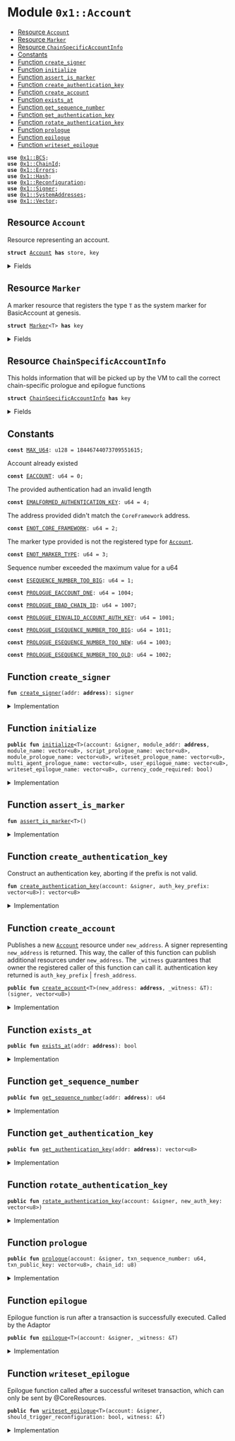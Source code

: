 
<a name="0x1_Account"></a>

# Module `0x1::Account`



-  [Resource `Account`](#0x1_Account_Account)
-  [Resource `Marker`](#0x1_Account_Marker)
-  [Resource `ChainSpecificAccountInfo`](#0x1_Account_ChainSpecificAccountInfo)
-  [Constants](#@Constants_0)
-  [Function `create_signer`](#0x1_Account_create_signer)
-  [Function `initialize`](#0x1_Account_initialize)
-  [Function `assert_is_marker`](#0x1_Account_assert_is_marker)
-  [Function `create_authentication_key`](#0x1_Account_create_authentication_key)
-  [Function `create_account`](#0x1_Account_create_account)
-  [Function `exists_at`](#0x1_Account_exists_at)
-  [Function `get_sequence_number`](#0x1_Account_get_sequence_number)
-  [Function `get_authentication_key`](#0x1_Account_get_authentication_key)
-  [Function `rotate_authentication_key`](#0x1_Account_rotate_authentication_key)
-  [Function `prologue`](#0x1_Account_prologue)
-  [Function `epilogue`](#0x1_Account_epilogue)
-  [Function `writeset_epilogue`](#0x1_Account_writeset_epilogue)


<pre><code><b>use</b> <a href="../../../../../../../aptos-framework/releases/artifacts/current/build/MoveStdlib/docs/BCS.md#0x1_BCS">0x1::BCS</a>;
<b>use</b> <a href="ChainId.md#0x1_ChainId">0x1::ChainId</a>;
<b>use</b> <a href="../../../../../../../aptos-framework/releases/artifacts/current/build/MoveStdlib/docs/Errors.md#0x1_Errors">0x1::Errors</a>;
<b>use</b> <a href="../../../../../../../aptos-framework/releases/artifacts/current/build/MoveStdlib/docs/Hash.md#0x1_Hash">0x1::Hash</a>;
<b>use</b> <a href="Reconfiguration.md#0x1_Reconfiguration">0x1::Reconfiguration</a>;
<b>use</b> <a href="../../../../../../../aptos-framework/releases/artifacts/current/build/MoveStdlib/docs/Signer.md#0x1_Signer">0x1::Signer</a>;
<b>use</b> <a href="SystemAddresses.md#0x1_SystemAddresses">0x1::SystemAddresses</a>;
<b>use</b> <a href="../../../../../../../aptos-framework/releases/artifacts/current/build/MoveStdlib/docs/Vector.md#0x1_Vector">0x1::Vector</a>;
</code></pre>



<a name="0x1_Account_Account"></a>

## Resource `Account`

Resource representing an account.


<pre><code><b>struct</b> <a href="Account.md#0x1_Account">Account</a> <b>has</b> store, key
</code></pre>



<details>
<summary>Fields</summary>


<dl>
<dt>
<code>authentication_key: vector&lt;u8&gt;</code>
</dt>
<dd>

</dd>
<dt>
<code>sequence_number: u64</code>
</dt>
<dd>

</dd>
<dt>
<code>self_address: <b>address</b></code>
</dt>
<dd>

</dd>
</dl>


</details>

<a name="0x1_Account_Marker"></a>

## Resource `Marker`

A marker resource that registers the type <code>T</code> as the system marker for BasicAccount at genesis.


<pre><code><b>struct</b> <a href="Account.md#0x1_Account_Marker">Marker</a>&lt;T&gt; <b>has</b> key
</code></pre>



<details>
<summary>Fields</summary>


<dl>
<dt>
<code>dummy_field: bool</code>
</dt>
<dd>

</dd>
</dl>


</details>

<a name="0x1_Account_ChainSpecificAccountInfo"></a>

## Resource `ChainSpecificAccountInfo`

This holds information that will be picked up by the VM to call the
correct chain-specific prologue and epilogue functions


<pre><code><b>struct</b> <a href="Account.md#0x1_Account_ChainSpecificAccountInfo">ChainSpecificAccountInfo</a> <b>has</b> key
</code></pre>



<details>
<summary>Fields</summary>


<dl>
<dt>
<code>module_addr: <b>address</b></code>
</dt>
<dd>

</dd>
<dt>
<code>module_name: vector&lt;u8&gt;</code>
</dt>
<dd>

</dd>
<dt>
<code>script_prologue_name: vector&lt;u8&gt;</code>
</dt>
<dd>

</dd>
<dt>
<code>module_prologue_name: vector&lt;u8&gt;</code>
</dt>
<dd>

</dd>
<dt>
<code>writeset_prologue_name: vector&lt;u8&gt;</code>
</dt>
<dd>

</dd>
<dt>
<code>multi_agent_prologue_name: vector&lt;u8&gt;</code>
</dt>
<dd>

</dd>
<dt>
<code>user_epilogue_name: vector&lt;u8&gt;</code>
</dt>
<dd>

</dd>
<dt>
<code>writeset_epilogue_name: vector&lt;u8&gt;</code>
</dt>
<dd>

</dd>
<dt>
<code>currency_code_required: bool</code>
</dt>
<dd>

</dd>
</dl>


</details>

<a name="@Constants_0"></a>

## Constants


<a name="0x1_Account_MAX_U64"></a>



<pre><code><b>const</b> <a href="Account.md#0x1_Account_MAX_U64">MAX_U64</a>: u128 = 18446744073709551615;
</code></pre>



<a name="0x1_Account_EACCOUNT"></a>

Account already existed


<pre><code><b>const</b> <a href="Account.md#0x1_Account_EACCOUNT">EACCOUNT</a>: u64 = 0;
</code></pre>



<a name="0x1_Account_EMALFORMED_AUTHENTICATION_KEY"></a>

The provided authentication had an invalid length


<pre><code><b>const</b> <a href="Account.md#0x1_Account_EMALFORMED_AUTHENTICATION_KEY">EMALFORMED_AUTHENTICATION_KEY</a>: u64 = 4;
</code></pre>



<a name="0x1_Account_ENOT_CORE_FRAMEWORK"></a>

The address provided didn't match the <code>CoreFramework</code> address.


<pre><code><b>const</b> <a href="Account.md#0x1_Account_ENOT_CORE_FRAMEWORK">ENOT_CORE_FRAMEWORK</a>: u64 = 2;
</code></pre>



<a name="0x1_Account_ENOT_MARKER_TYPE"></a>

The marker type provided is not the registered type for <code><a href="Account.md#0x1_Account">Account</a></code>.


<pre><code><b>const</b> <a href="Account.md#0x1_Account_ENOT_MARKER_TYPE">ENOT_MARKER_TYPE</a>: u64 = 3;
</code></pre>



<a name="0x1_Account_ESEQUENCE_NUMBER_TOO_BIG"></a>

Sequence number exceeded the maximum value for a u64


<pre><code><b>const</b> <a href="Account.md#0x1_Account_ESEQUENCE_NUMBER_TOO_BIG">ESEQUENCE_NUMBER_TOO_BIG</a>: u64 = 1;
</code></pre>



<a name="0x1_Account_PROLOGUE_EACCOUNT_DNE"></a>



<pre><code><b>const</b> <a href="Account.md#0x1_Account_PROLOGUE_EACCOUNT_DNE">PROLOGUE_EACCOUNT_DNE</a>: u64 = 1004;
</code></pre>



<a name="0x1_Account_PROLOGUE_EBAD_CHAIN_ID"></a>



<pre><code><b>const</b> <a href="Account.md#0x1_Account_PROLOGUE_EBAD_CHAIN_ID">PROLOGUE_EBAD_CHAIN_ID</a>: u64 = 1007;
</code></pre>



<a name="0x1_Account_PROLOGUE_EINVALID_ACCOUNT_AUTH_KEY"></a>



<pre><code><b>const</b> <a href="Account.md#0x1_Account_PROLOGUE_EINVALID_ACCOUNT_AUTH_KEY">PROLOGUE_EINVALID_ACCOUNT_AUTH_KEY</a>: u64 = 1001;
</code></pre>



<a name="0x1_Account_PROLOGUE_ESEQUENCE_NUMBER_TOO_BIG"></a>



<pre><code><b>const</b> <a href="Account.md#0x1_Account_PROLOGUE_ESEQUENCE_NUMBER_TOO_BIG">PROLOGUE_ESEQUENCE_NUMBER_TOO_BIG</a>: u64 = 1011;
</code></pre>



<a name="0x1_Account_PROLOGUE_ESEQUENCE_NUMBER_TOO_NEW"></a>



<pre><code><b>const</b> <a href="Account.md#0x1_Account_PROLOGUE_ESEQUENCE_NUMBER_TOO_NEW">PROLOGUE_ESEQUENCE_NUMBER_TOO_NEW</a>: u64 = 1003;
</code></pre>



<a name="0x1_Account_PROLOGUE_ESEQUENCE_NUMBER_TOO_OLD"></a>



<pre><code><b>const</b> <a href="Account.md#0x1_Account_PROLOGUE_ESEQUENCE_NUMBER_TOO_OLD">PROLOGUE_ESEQUENCE_NUMBER_TOO_OLD</a>: u64 = 1002;
</code></pre>



<a name="0x1_Account_create_signer"></a>

## Function `create_signer`



<pre><code><b>fun</b> <a href="Account.md#0x1_Account_create_signer">create_signer</a>(addr: <b>address</b>): signer
</code></pre>



<details>
<summary>Implementation</summary>


<pre><code><b>native</b> <b>fun</b> <a href="Account.md#0x1_Account_create_signer">create_signer</a>(addr: <b>address</b>): signer;
</code></pre>



</details>

<a name="0x1_Account_initialize"></a>

## Function `initialize`



<pre><code><b>public</b> <b>fun</b> <a href="Account.md#0x1_Account_initialize">initialize</a>&lt;T&gt;(account: &signer, module_addr: <b>address</b>, module_name: vector&lt;u8&gt;, script_prologue_name: vector&lt;u8&gt;, module_prologue_name: vector&lt;u8&gt;, writeset_prologue_name: vector&lt;u8&gt;, multi_agent_prologue_name: vector&lt;u8&gt;, user_epilogue_name: vector&lt;u8&gt;, writeset_epilogue_name: vector&lt;u8&gt;, currency_code_required: bool)
</code></pre>



<details>
<summary>Implementation</summary>


<pre><code><b>public</b> <b>fun</b> <a href="Account.md#0x1_Account_initialize">initialize</a>&lt;T&gt;(account: &signer,
    module_addr: <b>address</b>,
    module_name: vector&lt;u8&gt;,
    script_prologue_name: vector&lt;u8&gt;,
    module_prologue_name: vector&lt;u8&gt;,
    writeset_prologue_name: vector&lt;u8&gt;,
    multi_agent_prologue_name: vector&lt;u8&gt;,
    user_epilogue_name: vector&lt;u8&gt;,
    writeset_epilogue_name: vector&lt;u8&gt;,
    currency_code_required: bool,
) {
    <b>assert</b>!(<a href="../../../../../../../aptos-framework/releases/artifacts/current/build/MoveStdlib/docs/Signer.md#0x1_Signer_address_of">Signer::address_of</a>(account) == @CoreResources, <a href="../../../../../../../aptos-framework/releases/artifacts/current/build/MoveStdlib/docs/Errors.md#0x1_Errors_requires_address">Errors::requires_address</a>(<a href="Account.md#0x1_Account_ENOT_CORE_FRAMEWORK">ENOT_CORE_FRAMEWORK</a>));
    <b>move_to</b>(account, <a href="Account.md#0x1_Account_Marker">Marker</a>&lt;T&gt; {});
    <b>move_to</b>(account, <a href="Account.md#0x1_Account_ChainSpecificAccountInfo">ChainSpecificAccountInfo</a> {
        module_addr,
        module_name,
        script_prologue_name,
        module_prologue_name,
        writeset_prologue_name,
        multi_agent_prologue_name,
        user_epilogue_name,
        writeset_epilogue_name,
        currency_code_required,
    });
}
</code></pre>



</details>

<a name="0x1_Account_assert_is_marker"></a>

## Function `assert_is_marker`



<pre><code><b>fun</b> <a href="Account.md#0x1_Account_assert_is_marker">assert_is_marker</a>&lt;T&gt;()
</code></pre>



<details>
<summary>Implementation</summary>


<pre><code><b>fun</b> <a href="Account.md#0x1_Account_assert_is_marker">assert_is_marker</a>&lt;T&gt;() {
    <b>assert</b>!(<b>exists</b>&lt;<a href="Account.md#0x1_Account_Marker">Marker</a>&lt;T&gt;&gt;(@CoreResources), <a href="../../../../../../../aptos-framework/releases/artifacts/current/build/MoveStdlib/docs/Errors.md#0x1_Errors_invalid_argument">Errors::invalid_argument</a>(<a href="Account.md#0x1_Account_ENOT_MARKER_TYPE">ENOT_MARKER_TYPE</a>))
}
</code></pre>



</details>

<a name="0x1_Account_create_authentication_key"></a>

## Function `create_authentication_key`

Construct an authentication key, aborting if the prefix is not valid.


<pre><code><b>fun</b> <a href="Account.md#0x1_Account_create_authentication_key">create_authentication_key</a>(account: &signer, auth_key_prefix: vector&lt;u8&gt;): vector&lt;u8&gt;
</code></pre>



<details>
<summary>Implementation</summary>


<pre><code><b>fun</b> <a href="Account.md#0x1_Account_create_authentication_key">create_authentication_key</a>(account: &signer, auth_key_prefix: vector&lt;u8&gt;): vector&lt;u8&gt; {
    <b>let</b> authentication_key = auth_key_prefix;
    <a href="../../../../../../../aptos-framework/releases/artifacts/current/build/MoveStdlib/docs/Vector.md#0x1_Vector_append">Vector::append</a>(
        &<b>mut</b> authentication_key, <a href="../../../../../../../aptos-framework/releases/artifacts/current/build/MoveStdlib/docs/BCS.md#0x1_BCS_to_bytes">BCS::to_bytes</a>(<a href="../../../../../../../aptos-framework/releases/artifacts/current/build/MoveStdlib/docs/Signer.md#0x1_Signer_borrow_address">Signer::borrow_address</a>(account))
    );
    <b>assert</b>!(
        <a href="../../../../../../../aptos-framework/releases/artifacts/current/build/MoveStdlib/docs/Vector.md#0x1_Vector_length">Vector::length</a>(&authentication_key) == 32,
        <a href="../../../../../../../aptos-framework/releases/artifacts/current/build/MoveStdlib/docs/Errors.md#0x1_Errors_invalid_argument">Errors::invalid_argument</a>(<a href="Account.md#0x1_Account_EMALFORMED_AUTHENTICATION_KEY">EMALFORMED_AUTHENTICATION_KEY</a>)
    );
    authentication_key
}
</code></pre>



</details>

<a name="0x1_Account_create_account"></a>

## Function `create_account`

Publishes a new <code><a href="Account.md#0x1_Account">Account</a></code> resource under <code>new_address</code>.
A signer representing <code>new_address</code> is returned. This way, the caller of this function
can publish additional resources under <code>new_address</code>.
The <code>_witness</code> guarantees that owner the registered caller of this function can call it.
authentication key returned is <code>auth_key_prefix</code> | <code>fresh_address</code>.


<pre><code><b>public</b> <b>fun</b> <a href="Account.md#0x1_Account_create_account">create_account</a>&lt;T&gt;(new_address: <b>address</b>, _witness: &T): (signer, vector&lt;u8&gt;)
</code></pre>



<details>
<summary>Implementation</summary>


<pre><code><b>public</b> <b>fun</b> <a href="Account.md#0x1_Account_create_account">create_account</a>&lt;T&gt;(
    new_address: <b>address</b>,
    _witness: &T,
): (signer, vector&lt;u8&gt;) {
    <a href="Account.md#0x1_Account_assert_is_marker">assert_is_marker</a>&lt;T&gt;();
    // there cannot be an <a href="Account.md#0x1_Account">Account</a> resource under new_addr already.
    <b>assert</b>!(!<b>exists</b>&lt;<a href="Account.md#0x1_Account">Account</a>&gt;(new_address), <a href="../../../../../../../aptos-framework/releases/artifacts/current/build/MoveStdlib/docs/Errors.md#0x1_Errors_already_published">Errors::already_published</a>(<a href="Account.md#0x1_Account_EACCOUNT">EACCOUNT</a>));

    <b>let</b> new_account = <a href="Account.md#0x1_Account_create_signer">create_signer</a>(new_address);
    <b>let</b> authentication_key = <a href="../../../../../../../aptos-framework/releases/artifacts/current/build/MoveStdlib/docs/BCS.md#0x1_BCS_to_bytes">BCS::to_bytes</a>(&new_address);
    <b>assert</b>!(
        <a href="../../../../../../../aptos-framework/releases/artifacts/current/build/MoveStdlib/docs/Vector.md#0x1_Vector_length">Vector::length</a>(&authentication_key) == 32,
        <a href="../../../../../../../aptos-framework/releases/artifacts/current/build/MoveStdlib/docs/Errors.md#0x1_Errors_invalid_argument">Errors::invalid_argument</a>(<a href="Account.md#0x1_Account_EMALFORMED_AUTHENTICATION_KEY">EMALFORMED_AUTHENTICATION_KEY</a>)
    );
    <b>move_to</b>(
        &new_account,
        <a href="Account.md#0x1_Account">Account</a> {
            authentication_key: <b>copy</b> authentication_key,
            sequence_number: 0,
            self_address: new_address,
        }
    );

    (new_account, authentication_key)
}
</code></pre>



</details>

<a name="0x1_Account_exists_at"></a>

## Function `exists_at`



<pre><code><b>public</b> <b>fun</b> <a href="Account.md#0x1_Account_exists_at">exists_at</a>(addr: <b>address</b>): bool
</code></pre>



<details>
<summary>Implementation</summary>


<pre><code><b>public</b> <b>fun</b> <a href="Account.md#0x1_Account_exists_at">exists_at</a>(addr: <b>address</b>): bool {
    <b>exists</b>&lt;<a href="Account.md#0x1_Account">Account</a>&gt;(addr)
}
</code></pre>



</details>

<a name="0x1_Account_get_sequence_number"></a>

## Function `get_sequence_number`



<pre><code><b>public</b> <b>fun</b> <a href="Account.md#0x1_Account_get_sequence_number">get_sequence_number</a>(addr: <b>address</b>): u64
</code></pre>



<details>
<summary>Implementation</summary>


<pre><code><b>public</b> <b>fun</b> <a href="Account.md#0x1_Account_get_sequence_number">get_sequence_number</a>(addr: <b>address</b>) : u64 <b>acquires</b> <a href="Account.md#0x1_Account">Account</a> {
    <b>borrow_global</b>&lt;<a href="Account.md#0x1_Account">Account</a>&gt;(addr).sequence_number
}
</code></pre>



</details>

<a name="0x1_Account_get_authentication_key"></a>

## Function `get_authentication_key`



<pre><code><b>public</b> <b>fun</b> <a href="Account.md#0x1_Account_get_authentication_key">get_authentication_key</a>(addr: <b>address</b>): vector&lt;u8&gt;
</code></pre>



<details>
<summary>Implementation</summary>


<pre><code><b>public</b> <b>fun</b> <a href="Account.md#0x1_Account_get_authentication_key">get_authentication_key</a>(addr: <b>address</b>) : vector&lt;u8&gt; <b>acquires</b> <a href="Account.md#0x1_Account">Account</a> {
    *&<b>borrow_global</b>&lt;<a href="Account.md#0x1_Account">Account</a>&gt;(addr).authentication_key
}
</code></pre>



</details>

<a name="0x1_Account_rotate_authentication_key"></a>

## Function `rotate_authentication_key`



<pre><code><b>public</b> <b>fun</b> <a href="Account.md#0x1_Account_rotate_authentication_key">rotate_authentication_key</a>(account: &signer, new_auth_key: vector&lt;u8&gt;)
</code></pre>



<details>
<summary>Implementation</summary>


<pre><code><b>public</b> <b>fun</b> <a href="Account.md#0x1_Account_rotate_authentication_key">rotate_authentication_key</a>(
    account: &signer,
    new_auth_key: vector&lt;u8&gt;,
) <b>acquires</b> <a href="Account.md#0x1_Account">Account</a> {
    <b>let</b> addr = <a href="../../../../../../../aptos-framework/releases/artifacts/current/build/MoveStdlib/docs/Signer.md#0x1_Signer_address_of">Signer::address_of</a>(account);
    <b>assert</b>!(<a href="Account.md#0x1_Account_exists_at">exists_at</a>(addr), <a href="../../../../../../../aptos-framework/releases/artifacts/current/build/MoveStdlib/docs/Errors.md#0x1_Errors_not_published">Errors::not_published</a>(<a href="Account.md#0x1_Account_EACCOUNT">EACCOUNT</a>));
    <b>assert</b>!(
        <a href="../../../../../../../aptos-framework/releases/artifacts/current/build/MoveStdlib/docs/Vector.md#0x1_Vector_length">Vector::length</a>(&new_auth_key) == 32,
        <a href="../../../../../../../aptos-framework/releases/artifacts/current/build/MoveStdlib/docs/Errors.md#0x1_Errors_invalid_argument">Errors::invalid_argument</a>(<a href="Account.md#0x1_Account_EMALFORMED_AUTHENTICATION_KEY">EMALFORMED_AUTHENTICATION_KEY</a>)
    );
    <b>let</b> account_resource = <b>borrow_global_mut</b>&lt;<a href="Account.md#0x1_Account">Account</a>&gt;(addr);
    account_resource.authentication_key = new_auth_key;
}
</code></pre>



</details>

<a name="0x1_Account_prologue"></a>

## Function `prologue`



<pre><code><b>public</b> <b>fun</b> <a href="Account.md#0x1_Account_prologue">prologue</a>(account: &signer, txn_sequence_number: u64, txn_public_key: vector&lt;u8&gt;, chain_id: u8)
</code></pre>



<details>
<summary>Implementation</summary>


<pre><code><b>public</b> <b>fun</b> <a href="Account.md#0x1_Account_prologue">prologue</a>(
    account: &signer,
    txn_sequence_number: u64,
    txn_public_key: vector&lt;u8&gt;,
    chain_id: u8,
) <b>acquires</b> <a href="Account.md#0x1_Account">Account</a> {
    <b>let</b> transaction_sender = <a href="../../../../../../../aptos-framework/releases/artifacts/current/build/MoveStdlib/docs/Signer.md#0x1_Signer_address_of">Signer::address_of</a>(account);
    <b>assert</b>!(<a href="ChainId.md#0x1_ChainId_get">ChainId::get</a>() == chain_id, <a href="../../../../../../../aptos-framework/releases/artifacts/current/build/MoveStdlib/docs/Errors.md#0x1_Errors_invalid_argument">Errors::invalid_argument</a>(<a href="Account.md#0x1_Account_PROLOGUE_EBAD_CHAIN_ID">PROLOGUE_EBAD_CHAIN_ID</a>));
    <b>assert</b>!(<b>exists</b>&lt;<a href="Account.md#0x1_Account">Account</a>&gt;(transaction_sender), <a href="../../../../../../../aptos-framework/releases/artifacts/current/build/MoveStdlib/docs/Errors.md#0x1_Errors_invalid_argument">Errors::invalid_argument</a>(<a href="Account.md#0x1_Account_PROLOGUE_EACCOUNT_DNE">PROLOGUE_EACCOUNT_DNE</a>));
    <b>let</b> sender_account = <b>borrow_global</b>&lt;<a href="Account.md#0x1_Account">Account</a>&gt;(transaction_sender);
    <b>assert</b>!(
        <a href="../../../../../../../aptos-framework/releases/artifacts/current/build/MoveStdlib/docs/Hash.md#0x1_Hash_sha3_256">Hash::sha3_256</a>(txn_public_key) == *&sender_account.authentication_key,
        <a href="../../../../../../../aptos-framework/releases/artifacts/current/build/MoveStdlib/docs/Errors.md#0x1_Errors_invalid_argument">Errors::invalid_argument</a>(<a href="Account.md#0x1_Account_PROLOGUE_EINVALID_ACCOUNT_AUTH_KEY">PROLOGUE_EINVALID_ACCOUNT_AUTH_KEY</a>),
    );
    <b>assert</b>!(
        (txn_sequence_number <b>as</b> u128) &lt; <a href="Account.md#0x1_Account_MAX_U64">MAX_U64</a>,
        <a href="../../../../../../../aptos-framework/releases/artifacts/current/build/MoveStdlib/docs/Errors.md#0x1_Errors_limit_exceeded">Errors::limit_exceeded</a>(<a href="Account.md#0x1_Account_PROLOGUE_ESEQUENCE_NUMBER_TOO_BIG">PROLOGUE_ESEQUENCE_NUMBER_TOO_BIG</a>)
    );

    <b>assert</b>!(
        txn_sequence_number &gt;= sender_account.sequence_number,
        <a href="../../../../../../../aptos-framework/releases/artifacts/current/build/MoveStdlib/docs/Errors.md#0x1_Errors_invalid_argument">Errors::invalid_argument</a>(<a href="Account.md#0x1_Account_PROLOGUE_ESEQUENCE_NUMBER_TOO_OLD">PROLOGUE_ESEQUENCE_NUMBER_TOO_OLD</a>)
    );

    // [PCA12]: Check that the transaction's sequence number matches the
    // current sequence number. Otherwise sequence number is too new by [PCA11].
    <b>assert</b>!(
        txn_sequence_number == sender_account.sequence_number,
        <a href="../../../../../../../aptos-framework/releases/artifacts/current/build/MoveStdlib/docs/Errors.md#0x1_Errors_invalid_argument">Errors::invalid_argument</a>(<a href="Account.md#0x1_Account_PROLOGUE_ESEQUENCE_NUMBER_TOO_NEW">PROLOGUE_ESEQUENCE_NUMBER_TOO_NEW</a>)
    );
}
</code></pre>



</details>

<a name="0x1_Account_epilogue"></a>

## Function `epilogue`

Epilogue function is run after a transaction is successfully executed.
Called by the Adaptor


<pre><code><b>public</b> <b>fun</b> <a href="Account.md#0x1_Account_epilogue">epilogue</a>&lt;T&gt;(account: &signer, _witness: &T)
</code></pre>



<details>
<summary>Implementation</summary>


<pre><code><b>public</b> <b>fun</b> <a href="Account.md#0x1_Account_epilogue">epilogue</a>&lt;T&gt;(account: &signer, _witness: &T) <b>acquires</b> <a href="Account.md#0x1_Account">Account</a> {
    <a href="Account.md#0x1_Account_assert_is_marker">assert_is_marker</a>&lt;T&gt;();
    <b>let</b> addr = <a href="../../../../../../../aptos-framework/releases/artifacts/current/build/MoveStdlib/docs/Signer.md#0x1_Signer_address_of">Signer::address_of</a>(account);
    <b>let</b> old_sequence_number = <a href="Account.md#0x1_Account_get_sequence_number">get_sequence_number</a>(addr);

    <b>assert</b>!(
        (old_sequence_number <b>as</b> u128) &lt; <a href="Account.md#0x1_Account_MAX_U64">MAX_U64</a>,
        <a href="../../../../../../../aptos-framework/releases/artifacts/current/build/MoveStdlib/docs/Errors.md#0x1_Errors_limit_exceeded">Errors::limit_exceeded</a>(<a href="Account.md#0x1_Account_ESEQUENCE_NUMBER_TOO_BIG">ESEQUENCE_NUMBER_TOO_BIG</a>)
    );

    // Increment sequence number
    <b>let</b> account_resource = <b>borrow_global_mut</b>&lt;<a href="Account.md#0x1_Account">Account</a>&gt;(addr);
    account_resource.sequence_number = old_sequence_number + 1;
}
</code></pre>



</details>

<a name="0x1_Account_writeset_epilogue"></a>

## Function `writeset_epilogue`

Epilogue function called after a successful writeset transaction, which can only be sent by @CoreResources.


<pre><code><b>public</b> <b>fun</b> <a href="Account.md#0x1_Account_writeset_epilogue">writeset_epilogue</a>&lt;T&gt;(account: &signer, should_trigger_reconfiguration: bool, witness: &T)
</code></pre>



<details>
<summary>Implementation</summary>


<pre><code><b>public</b> <b>fun</b> <a href="Account.md#0x1_Account_writeset_epilogue">writeset_epilogue</a>&lt;T&gt;(
    account: &signer,
    should_trigger_reconfiguration: bool,
    witness: &T
) <b>acquires</b> <a href="Account.md#0x1_Account">Account</a> {
    <a href="SystemAddresses.md#0x1_SystemAddresses_assert_core_resource">SystemAddresses::assert_core_resource</a>(account);
    <a href="Account.md#0x1_Account_epilogue">epilogue</a>(account, witness);
    <b>if</b> (should_trigger_reconfiguration) <a href="Reconfiguration.md#0x1_Reconfiguration_reconfigure">Reconfiguration::reconfigure</a>();
}
</code></pre>



</details>


[//]: # ("File containing references which can be used from documentation")
[ACCESS_CONTROL]: https://github.com/diem/dip/blob/main/dips/dip-2.md
[ROLE]: https://github.com/diem/dip/blob/main/dips/dip-2.md#roles
[PERMISSION]: https://github.com/diem/dip/blob/main/dips/dip-2.md#permissions
